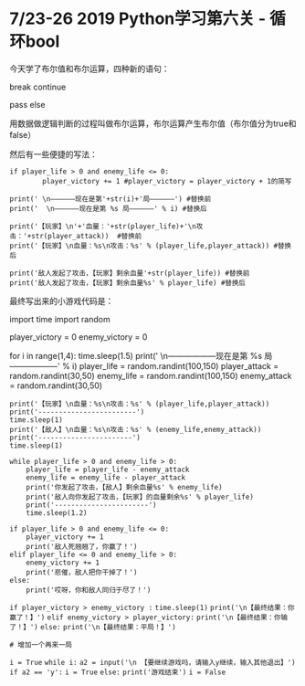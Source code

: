 # 7/23-26 2019 Python学习第六关  - 循环bool

今天学了布尔值和布尔运算，四种新的语句：

break continue

pass else

用数据做逻辑判断的过程叫做布尔运算，布尔运算产生布尔值（布尔值分为true和false）





然后有一些便捷的写法：

```
if player_life > 0 and enemy_life <= 0:
        player_victory += 1 #player_victory = player_victory + 1的简写
```

```
print(' \n——————现在是第'+str(i)+'局——————') #替换前
print('  \n——————现在是第 %s 局——————' % i) #替换后

print('【玩家】\n'+'血量：'+str(player_life)+'\n攻击：'+str(player_attack))  #替换前
print('【玩家】\n血量：%s\n攻击：%s' % (player_life,player_attack)) #替换后

print('敌人发起了攻击，【玩家】剩余血量'+str(player_life)) #替换前
print('敌人发起了攻击，【玩家】剩余血量%s' % player_life) #替换后
```

最终写出来的小游戏代码是：

import time
import random

player_victory = 0
enemy_victory = 0

for i in range(1,4):
    time.sleep(1.5)
    print('  \n——————现在是第 %s 局——————' % i)
    player_life = random.randint(100,150)
    player_attack = random.randint(30,50)
    enemy_life = random.randint(100,150)
    enemy_attack = random.randint(30,50)

    print('【玩家】\n血量：%s\n攻击：%s' % (player_life,player_attack))
    print('------------------------')
    time.sleep(1)
    print('【敌人】\n血量：%s\n攻击：%s' % (enemy_life,enemy_attack))
    print('-----------------------')
    time.sleep(1)
    
    while player_life > 0 and enemy_life > 0:
        player_life = player_life - enemy_attack 
        enemy_life = enemy_life - player_attack
        print('你发起了攻击，【敌人】剩余血量%s' % enemy_life)
        print('敌人向你发起了攻击，【玩家】的血量剩余%s' % player_life)
        print('-----------------------')
        time.sleep(1.2)
    
    if player_life > 0 and enemy_life <= 0:
        player_victory += 1
        print('敌人死翘翘了，你赢了！')
    elif player_life <= 0 and enemy_life > 0:
        enemy_victory += 1
        print('悲催，敌人把你干掉了！')
    else:
        print('哎呀，你和敌人同归于尽了！')

`if player_victory > enemy_victory :`
    `time.sleep(1)`
    `print('\n【最终结果：你赢了！】')`
`elif enemy_victory > player_victory:`
    `print('\n【最终结果：你输了！】')`
`else:` 
    `print('\n【最终结果：平局！】')`

    # 增加一个再来一局

`i = True`
`while i:`
    `a2 = input('\n 【要继续游戏吗，请输入y继续，输入其他退出】')`
    `if a2 == 'y':`
        `i = True`
    `else:`
        `print('游戏结束')`
        `i = False`